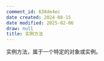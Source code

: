 ```yaml
---
comment_id: 638de4ec
date created: 2024-08-15
date modified: 2025-02-06
draw: null
title: 实例方法
---
```

实例方法，属于一个特定的对象或实例。
